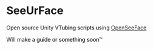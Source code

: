 # SeeUrFace
Open source Unity VTubing scripts using [OpenSeeFace](https://github.com/emilianavt/OpenSeeFace)

Will make a guide or something soon™